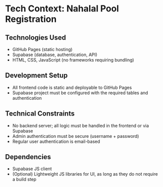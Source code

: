 # Tech Context: Nahalal Pool Registration

## Technologies Used

- GitHub Pages (static hosting)
- Supabase (database, authentication, API)
- HTML, CSS, JavaScript (no frameworks requiring bundling)

## Development Setup

- All frontend code is static and deployable to GitHub Pages
- Supabase project must be configured with the required tables and authentication

## Technical Constraints

- No backend server; all logic must be handled in the frontend or via Supabase
- Admin authentication must be secure (username + password)
- Regular user authentication is email-based

## Dependencies

- Supabase JS client
- (Optional) Lightweight JS libraries for UI, as long as they do not require a build step
